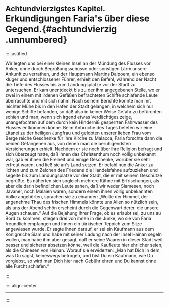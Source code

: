 # <small>Achtundvierzigstes Kapitel.</small><br />Erkundigungen Faria's über diese Gegend.{#achtundvierzig .unnumbered}

::: justified

Wir legten uns bei einer kleinen Insel an der Mündung des Flusses vor Anker,
ohne durch Begrüßungsschüsse oder sonstigen Lärm unsere Ankunft zu verrathen,
und der Hauptmann Martins Dalpoem, ein ebenso kluger und entschlossener Führer,
erhielt den Befehl, während der Nacht die Tiefe des Flusses bis zum
Landungsplatze vor der Stadt zu untersuchen. Er kam unentdeckt bis zu der ihm
angegebenen Stelle, wo er zwei in einem mit irdenen Gefäßen befrachteten Schiffe
schlafende Leute überraschte und mit sich nahm. Nach seinem Berichte konnte man
mit leichter Mühe bis in den Hafen der Stadt gelangen, in welchem sich nur
wenige Schiffe befanden, so daß also in keiner Weise Gefahr zu befürchten schien
und man, wenn sich irgend etwas Verdächtiges zeige, unangefochten auf dem durch
kein Hinderniß gesperrten Fahrwasser des Flusses entkommen könne. Beim Anbruche
des Tages beteten wir eine Litanei zu der heiligen Jungfrau und gelobten unserer
lieben Frau vom Berge reiche Geschenke für ihre Kirche zu Malacca; Faria
forschte dann die beiden Gefangenen aus, von denen man die beruhigendsten
Versicherungen erhielt. Nachdem er sie noch über ihre Religion befragt und sich
überzeugt hatte, daß ihnen das Christenthum noch völlig unbekannt war, gab er
ihnen die Freiheit und einige Geschenke, worüber sie sehr erfreut waren, und
ließ sie an's Land setzen. Er befahl nun die Anker zu lichten und zum Zeichen
des Friedens die Handelsfahne aufzuziehen und segelte bis zum Landungsplatze vor
der Stadt, die er mit seinem Geschütze begrüßte. Es näherten sich sogleich
mehrere Kähne mit Erfrischungen, als aber die darin befindlichen Leute sahen,
daß wir weder Siamesen, noch Javaner, noch Malaien waren, sondern einem ihnen
völlig unbekannten Volke angehörten, sprachen sie zu einander: „Wollte der
Himmel, der angenehme Thau des frischen Himmels könnte uns Allen so nützlich
sein, als uns der Abend schön erscheint durch die Gegenwart derer, die unsere
Augen schauen.“ Auf die Bejahung ihrer Frage, ob es erlaubt sei, zu uns au Bord
zu kommen, stiegen drei von ihnen in die Junke, wo sie von Faria freundlich
empfangen und ihnen ein türkischer Teppich zum Sitze angewiesen wurde. Er sagte
ihnen darauf, er sei ein Kaufmann aus dem Königreiche Siam und habe mit seiner
Ladung nach der Insel Hainan segeln wollen, man habe ihm aber gesagt, daß er
seine Waaren in dieser Stadt weit besser und sicherer absetzen könne, weil die
Kaufleute hier ehrlicher seien, als die Chinesen von Hainan. Worauf sie
erwiderten: „Man hat Dich in dem, was Du sagst, keineswegs betrogen, und bist Du
ein Kaufmann, wie Du vorgiebst, so wird man Dich hier nach Gebühr ehren und Du
kannst ohne alle Furcht schlafen.“ 


:::

:::: align-center
****
::::
